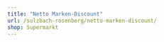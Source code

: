 ```yaml
---
title: "Netto Marken-Discount"
url: /sulzbach-rosenberg/netto-marken-discount/
shop: Supermarkt
---
```

